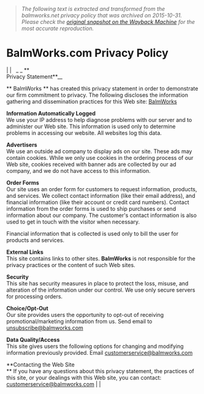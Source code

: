 > *The following text is extracted and transformed from the balmworks.net privacy policy that was archived on 2015-10-31. Please check the [original snapshot on the Wayback Machine](https://web.archive.org/web/20151031195322id_/http%3A//balmworks.com/policy.html) for the most accurate reproduction.*

# BalmWorks.com Privacy Policy

| |    _ _ **  
Privacy Statement**__

** BalmWorks  ** has created this privacy statement in order to demonstrate our firm commitment to privacy. The following discloses the information gathering and dissemination practices for this Web site: [BalmWorks ](http://www.balmworks.com/)

**Information Automatically Logged**  
We use your IP address to help diagnose problems with our server and to administer our Web site. This information is used only to determine problems in accessing our website. All websites log this data.

**Advertisers**  
We use an outside ad company to display ads on our site. These ads may contain cookies. While we only use cookies in the ordering process of our Web site, cookies received with banner ads are collected by our ad company, and we do not have access to this information.

**Order Forms**  
Our site uses an order form for customers to request information, products, and services. We collect contact information (like their email address), and financial information (like their account or credit card numbers). Contact information from the order forms is used to ship purchases or send information about our company. The customer's contact information is also used to get in touch with the visitor when necessary.

Financial information that is collected is used only to bill the user for products and services.

**External Links**  
This site contains links to other sites. **BalmWorks** is not responsible for the privacy practices or the content of such Web sites.

**Security**  
This site has security measures in place to protect the loss, misuse, and alteration of the information under our control. We use only secure servers for processing orders.

**Choice/Opt-Out**  
Our site provides users the opportunity to opt-out of receiving promotional/marketing information from us. Send email to [unsubscribe@balmworks.com](mailto:unsubscribe@balmworks.com)

**Data Quality/Access**  
This site gives users the following options for changing and modifying information previously provided. Email [customerservice@balmworks.com](mailto:customerservice@balmworks.com)

**Contacting the Web Site  
** If you have any questions about this privacy statement, the practices of this site, or your dealings with this Web site, you can contact: [customerservice@balmworks.com](mailto:customerservice@balmworks.com) | | 
